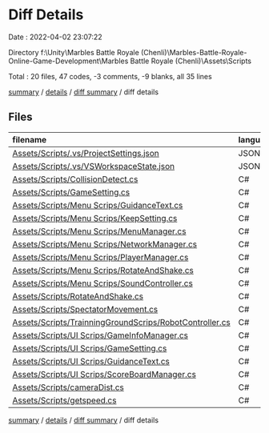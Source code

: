 # Diff Details

Date : 2022-04-02 23:07:22

Directory f:\Unity\Marbles Battle Royale (Chenli)\Marbles-Battle-Royale-Online-Game-Development\Marbles Battle Royale (Chenli)\Assets\Scripts

Total : 20 files,  47 codes, -3 comments, -9 blanks, all 35 lines

[summary](results.md) / [details](details.md) / [diff summary](diff.md) / diff details

## Files
| filename | language | code | comment | blank | total |
| :--- | :--- | ---: | ---: | ---: | ---: |
| [Assets/Scripts/.vs/ProjectSettings.json](/Assets/Scripts/.vs/ProjectSettings.json) | JSON | 3 | 0 | 0 | 3 |
| [Assets/Scripts/.vs/VSWorkspaceState.json](/Assets/Scripts/.vs/VSWorkspaceState.json) | JSON | 7 | 0 | 0 | 7 |
| [Assets/Scripts/CollisionDetect.cs](/Assets/Scripts/CollisionDetect.cs) | C# | -10 | -21 | -4 | -35 |
| [Assets/Scripts/GameSetting.cs](/Assets/Scripts/GameSetting.cs) | C# | -22 | -3 | -3 | -28 |
| [Assets/Scripts/Menu Scrips/GuidanceText.cs](/Assets/Scripts/Menu%20Scrips/GuidanceText.cs) | C# | -139 | -32 | -36 | -207 |
| [Assets/Scripts/Menu Scrips/KeepSetting.cs](/Assets/Scripts/Menu%20Scrips/KeepSetting.cs) | C# | 0 | 5 | -1 | 4 |
| [Assets/Scripts/Menu Scrips/MenuManager.cs](/Assets/Scripts/Menu%20Scrips/MenuManager.cs) | C# | 0 | 0 | 1 | 1 |
| [Assets/Scripts/Menu Scrips/NetworkManager.cs](/Assets/Scripts/Menu%20Scrips/NetworkManager.cs) | C# | 0 | 0 | 1 | 1 |
| [Assets/Scripts/Menu Scrips/PlayerManager.cs](/Assets/Scripts/Menu%20Scrips/PlayerManager.cs) | C# | 2 | -3 | -6 | -7 |
| [Assets/Scripts/Menu Scrips/RotateAndShake.cs](/Assets/Scripts/Menu%20Scrips/RotateAndShake.cs) | C# | -66 | -4 | -16 | -86 |
| [Assets/Scripts/Menu Scrips/SoundController.cs](/Assets/Scripts/Menu%20Scrips/SoundController.cs) | C# | 10 | 0 | 2 | 12 |
| [Assets/Scripts/RotateAndShake.cs](/Assets/Scripts/RotateAndShake.cs) | C# | 66 | 4 | 16 | 86 |
| [Assets/Scripts/SpectatorMovement.cs](/Assets/Scripts/SpectatorMovement.cs) | C# | 32 | 0 | 0 | 32 |
| [Assets/Scripts/TrainningGroundScrips/RobotController.cs](/Assets/Scripts/TrainningGroundScrips/RobotController.cs) | C# | 0 | 5 | 0 | 5 |
| [Assets/Scripts/UI Scrips/GameInfoManager.cs](/Assets/Scripts/UI%20Scrips/GameInfoManager.cs) | C# | 1 | -1 | -1 | -1 |
| [Assets/Scripts/UI Scrips/GameSetting.cs](/Assets/Scripts/UI%20Scrips/GameSetting.cs) | C# | 22 | 3 | 3 | 28 |
| [Assets/Scripts/UI Scrips/GuidanceText.cs](/Assets/Scripts/UI%20Scrips/GuidanceText.cs) | C# | 139 | 32 | 36 | 207 |
| [Assets/Scripts/UI Scrips/ScoreBoardManager.cs](/Assets/Scripts/UI%20Scrips/ScoreBoardManager.cs) | C# | 2 | 7 | -2 | 7 |
| [Assets/Scripts/cameraDist.cs](/Assets/Scripts/cameraDist.cs) | C# | 0 | 0 | 2 | 2 |
| [Assets/Scripts/getspeed.cs](/Assets/Scripts/getspeed.cs) | C# | 0 | 5 | -1 | 4 |

[summary](results.md) / [details](details.md) / [diff summary](diff.md) / diff details